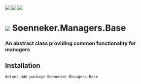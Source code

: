 ﻿[![](https://img.shields.io/nuget/v/soenneker.managers.base.svg?style=for-the-badge)](https://www.nuget.org/packages/soenneker.managers.base/)
[![](https://img.shields.io/github/actions/workflow/status/soenneker/soenneker.managers.base/publish-package.yml?style=for-the-badge)](https://github.com/soenneker/soenneker.managers.base/actions/workflows/publish-package.yml)
[![](https://img.shields.io/nuget/dt/soenneker.managers.base.svg?style=for-the-badge)](https://www.nuget.org/packages/soenneker.managers.base/)

# ![](https://user-images.githubusercontent.com/4441470/224455560-91ed3ee7-f510-4041-a8d2-3fc093025112.png) Soenneker.Managers.Base
### An abstract class providing common functionality for managers

## Installation

```
dotnet add package Soenneker.Managers.Base
```
